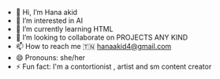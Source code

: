 - 👋 Hi, I’m Hana akid 
- 👀 I’m interested in AI 
- 🌱 I’m currently learning HTML
- 💞️ I’m looking to collaborate on PROJECTS ANY KIND
- 📫 How to reach me 🇹🇳 hanaakid4@gmail.com 
- 😄 Pronouns: she/her
- ⚡ Fun fact: I'm a contortionist , artist and sm content creator 

<!---
hanaakid24/hanaakid24 is a ✨ special ✨ repository because its `README.md` (this file) appears on your GitHub profile.
You can click the Preview link to take a look at your changes.
--->
